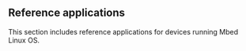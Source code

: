 ## Reference applications

This section includes reference applications for devices running Mbed Linux OS.
